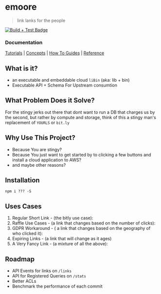 # emoore
> link lanks for the people

[![Build + Test Badge][github-action-badge]][github-action-url]

### Documentation
[Tutorials](https://github.com/ericdmoore/emoore/wiki/Tutorials) | [Concepts](https://github.com/ericdmoore/emoore/wiki/Concepts) | [How To Guides](https://github.com/ericdmoore/emoore/wiki/Guides) | [Reference](https://github.com/ericdmoore/emoore/wiki/Documentation)


## What is it?

- an executable and embeddable cloud `liBin` (aka: lib + bin)
- Executable API + Schema For Upstream consumtion

## What Problem Does it Solve?

For the stingy jerks out there that dont want to run a DB that charges us by the second, but rather by compute and storage, think of this a stingy man's replacement of `YOURLS` or `bit.ly`

## Why Use This Project?

- Because You are stingy?
- Because You just want to get started by to clicking a few buttons and install a cloud application to AWS?
- and maybe other reasons?

## Installation

`npm i ??? -S`

## Uses Cases

1. Regular Short Link - (the bitly use case):
2. Raffle Use Cases - (a link that changes based on the number of clicks):
3. GDPR Workaround - ( a link that changes based on the geography of who clicked it):
4. Expiring Links - (a link that will change as it ages)
5. A Very Fancy Link - (a mixture of all the above):

## Roadmap

- API Events for links on `/links`
- API for Registered Queries on `/stats`
- Better ACLs
- Benchmark the performance of each commit 

<!-- Link References -->
[github-action-badge]:https://github.com/ericdmoore/emoore/actions/workflows/nodejs.yml/badge.svg

[github-action-url]:https://github.com/ericdmoore/emoore/actions/workflows/nodejs.yml
